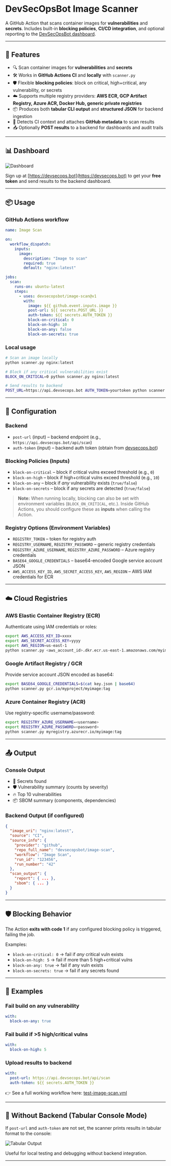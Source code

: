 # DevSecOpsBot Image Scanner

A GitHub Action that scans container images for **vulnerabilities** and **secrets**. Includes built-in **blocking policies**, **CI/CD integration**, and optional reporting to the [DevSecOpsBot dashboard](https://devsecops.bot).

---

## 🚀 Features

* 🔍 Scan container images for **vulnerabilities** and **secrets**
* 🛠️ Works in **GitHub Actions CI** and **locally** with `scanner.py`
* 🛡️ Flexible **blocking policies**: block on critical, high+critical, any vulnerability, or secrets
* ☁️ Supports multiple registry providers: **AWS ECR, GCP Artifact Registry, Azure ACR, Docker Hub, generic private registries**
* 📦 Produces both **tabular CLI output** and **structured JSON** for backend ingestion
* 🧾 Detects CI context and attaches **GitHub metadata** to scan results
* 📤 Optionally **POST results** to a backend for dashboards and audit trails

---

## 📊 Dashboard

![Dashboard](images/dashboard.png)

Sign up at [https://devsecops.bot](https://devsecops.bot) to get your **free token** and send results to the backend dashboard.

---

## 📦 Usage

### GitHub Actions workflow

```yaml
name: Image Scan

on:
  workflow_dispatch:
    inputs:
      image:
        description: "Image to scan"
        required: true
        default: "nginx:latest"

jobs:
  scan:
    runs-on: ubuntu-latest
    steps:
      - uses: devsecopsbot/image-scan@v1
        with:
          image: ${{ github.event.inputs.image }}
          post-url: ${{ secrets.POST_URL }}
          auth-token: ${{ secrets.AUTH_TOKEN }}
          block-on-critical: 0
          block-on-high: 10
          block-on-any: false
          block-on-secrets: true
```

### Local usage

```bash
# Scan an image locally
python scanner.py nginx:latest

# Block if any critical vulnerabilities exist
BLOCK_ON_CRITICAL=0 python scanner.py nginx:latest

# Send results to backend
POST_URL=https://api.devsecops.bot AUTH_TOKEN=yourtoken python scanner.py myimage:tag
```

---

## 🔧 Configuration

### Backend

* `post-url` (input) – backend endpoint (e.g., `https://api.devsecops.bot/api/scan`)
* `auth-token` (input) – backend auth token (obtain from [devsecops.bot](https://devsecops.bot))

### Blocking Policies (Inputs)

* `block-on-critical` – block if critical vulns exceed threshold (e.g., `0`)
* `block-on-high` – block if high+critical vulns exceed threshold (e.g., `10`)
* `block-on-any` – block if *any* vulnerability exists (`true/false`)
* `block-on-secrets` – block if any secrets are detected (`true/false`)

> **Note:** When running locally, blocking can also be set with environment variables (`BLOCK_ON_CRITICAL`, etc.). Inside GitHub Actions, you should configure these as **inputs** when calling the Action.

### Registry Options (Environment Variables)

* `REGISTRY_TOKEN` – token for registry auth
* `REGISTRY_USERNAME`, `REGISTRY_PASSWORD` – generic registry credentials
* `REGISTRY_AZURE_USERNAME`, `REGISTRY_AZURE_PASSWORD` – Azure registry credentials
* `BASE64_GOOGLE_CREDENTIALS` – base64-encoded Google service account JSON
* `AWS_ACCESS_KEY_ID`, `AWS_SECRET_ACCESS_KEY`, `AWS_REGION` – AWS IAM credentials for ECR

---

## ☁️ Cloud Registries

### AWS Elastic Container Registry (ECR)

Authenticate using IAM credentials or roles:

```bash
export AWS_ACCESS_KEY_ID=xxxx
export AWS_SECRET_ACCESS_KEY=yyyy
export AWS_REGION=us-east-1
python scanner.py <aws_account_id>.dkr.ecr.us-east-1.amazonaws.com/myimage:tag
```

### Google Artifact Registry / GCR

Provide service account JSON encoded as base64:

```bash
export BASE64_GOOGLE_CREDENTIALS=$(cat key.json | base64)
python scanner.py gcr.io/myproject/myimage:tag
```

### Azure Container Registry (ACR)

Use registry-specific username/password:

```bash
export REGISTRY_AZURE_USERNAME=<username>
export REGISTRY_AZURE_PASSWORD=<password>
python scanner.py myregistry.azurecr.io/myimage:tag
```

---

## 📤 Output

### Console Output

* 🔐 Secrets found
* 🛡️ Vulnerability summary (counts by severity)
* 🔥 Top 10 vulnerabilities
* 📦 SBOM summary (components, dependencies)

### Backend Output (if configured)

```json
{
  "image_uri": "nginx:latest",
  "source": "CI",
  "source_info": {
    "provider": "github",
    "repo_full_name": "devsecopsbot/image-scan",
    "workflow": "Image Scan",
    "run_id": "123456",
    "run_number": "42"
  },
  "scan_output": {
    "report": { ... },
    "sbom": { ... }
  }
}
```

---

## 🛡️ Blocking Behavior

The Action **exits with code 1** if any configured blocking policy is triggered, failing the job.

Examples:

* `block-on-critical: 0` → fail if *any* critical vuln exists
* `block-on-high: 5` → fail if more than 5 high+critical vulns
* `block-on-any: true` → fail if any vuln exists
* `block-on-secrets: true` → fail if any secrets found

---

## 📖 Examples

### Fail build on any vulnerability

```yaml
with:
  block-on-any: true
```

### Fail build if >5 high/critical vulns

```yaml
with:
  block-on-high: 5
```

### Upload results to backend

```yaml
with:
  post-url: https://api.devsecops.bot/api/scan
  auth-token: ${{ secrets.AUTH_TOKEN }}
```


👉 See a full working workflow here: [test-image-scan.yml](https://github.com/devsecopsbot/test-image-scan/blob/main/.github/workflows/test-image-scan.yml)


---

## 📑 Without Backend (Tabular Console Mode)

If `post-url` and `auth-token` are not set, the scanner prints results in tabular format to the console:

![Tabular Output](images/tabular.png)

Useful for local testing and debugging without backend integration.

---

